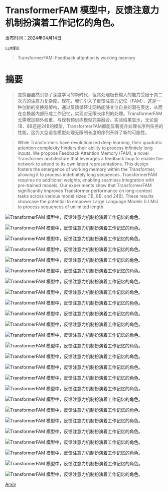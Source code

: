 # TransformerFAM 模型中，反馈注意力机制扮演着工作记忆的角色。

发布时间：2024年04月14日

`LLM理论`

> TransformerFAM: Feedback attention is working memory

# 摘要

> 变换器虽然引领了深度学习的新时代，但其处理极长输入的能力受限于其二次方的注意力复杂度。现在，我们引入了反馈注意力记忆（FAM），这是一种创新的变换器架构，通过反馈循环让网络能够关注自身的潜在表达，从而在变换器内部形成工作记忆，实现对无限长序列的处理。TransformerFAM无需增加额外权重，与现有预训练模型完美融合。实验结果显示，无论是1B、8B还是24B的模型，TransformerFAM都能显著提升处理长序列任务的性能，这为大型语言模型处理无限制长度的序列开辟了新的可能性。

> While Transformers have revolutionized deep learning, their quadratic attention complexity hinders their ability to process infinitely long inputs. We propose Feedback Attention Memory (FAM), a novel Transformer architecture that leverages a feedback loop to enable the network to attend to its own latent representations. This design fosters the emergence of working memory within the Transformer, allowing it to process indefinitely long sequences. TransformerFAM requires no additional weights, enabling seamless integration with pre-trained models. Our experiments show that TransformerFAM significantly improves Transformer performance on long-context tasks across various model sizes (1B, 8B, and 24B). These results showcase the potential to empower Large Language Models (LLMs) to process sequences of unlimited length.

![TransformerFAM 模型中，反馈注意力机制扮演着工作记忆的角色。](../../../paper_images/2404.09173/x1.png)

![TransformerFAM 模型中，反馈注意力机制扮演着工作记忆的角色。](../../../paper_images/2404.09173/x2.png)

![TransformerFAM 模型中，反馈注意力机制扮演着工作记忆的角色。](../../../paper_images/2404.09173/x3.png)

![TransformerFAM 模型中，反馈注意力机制扮演着工作记忆的角色。](../../../paper_images/2404.09173/x4.png)

![TransformerFAM 模型中，反馈注意力机制扮演着工作记忆的角色。](../../../paper_images/2404.09173/x5.png)

![TransformerFAM 模型中，反馈注意力机制扮演着工作记忆的角色。](../../../paper_images/2404.09173/x6.png)

![TransformerFAM 模型中，反馈注意力机制扮演着工作记忆的角色。](../../../paper_images/2404.09173/x7.png)

![TransformerFAM 模型中，反馈注意力机制扮演着工作记忆的角色。](../../../paper_images/2404.09173/x8.png)

![TransformerFAM 模型中，反馈注意力机制扮演着工作记忆的角色。](../../../paper_images/2404.09173/txl_ani.png)

![TransformerFAM 模型中，反馈注意力机制扮演着工作记忆的角色。](../../../paper_images/2404.09173/fam_ani1.png)

![TransformerFAM 模型中，反馈注意力机制扮演着工作记忆的角色。](../../../paper_images/2404.09173/fam_ani2.png)

![TransformerFAM 模型中，反馈注意力机制扮演着工作记忆的角色。](../../../paper_images/2404.09173/x9.png)

![TransformerFAM 模型中，反馈注意力机制扮演着工作记忆的角色。](../../../paper_images/2404.09173/x10.png)

![TransformerFAM 模型中，反馈注意力机制扮演着工作记忆的角色。](../../../paper_images/2404.09173/x11.png)

![TransformerFAM 模型中，反馈注意力机制扮演着工作记忆的角色。](../../../paper_images/2404.09173/x12.png)

![TransformerFAM 模型中，反馈注意力机制扮演着工作记忆的角色。](../../../paper_images/2404.09173/x13.png)

![TransformerFAM 模型中，反馈注意力机制扮演着工作记忆的角色。](../../../paper_images/2404.09173/am0.png)

![TransformerFAM 模型中，反馈注意力机制扮演着工作记忆的角色。](../../../paper_images/2404.09173/am1.png)

![TransformerFAM 模型中，反馈注意力机制扮演着工作记忆的角色。](../../../paper_images/2404.09173/am3.png)

![TransformerFAM 模型中，反馈注意力机制扮演着工作记忆的角色。](../../../paper_images/2404.09173/am4.png)

![TransformerFAM 模型中，反馈注意力机制扮演着工作记忆的角色。](../../../paper_images/2404.09173/am9.png)

![TransformerFAM 模型中，反馈注意力机制扮演着工作记忆的角色。](../../../paper_images/2404.09173/am10.png)

![TransformerFAM 模型中，反馈注意力机制扮演着工作记忆的角色。](../../../paper_images/2404.09173/am13.png)

![TransformerFAM 模型中，反馈注意力机制扮演着工作记忆的角色。](../../../paper_images/2404.09173/am16.png)

![TransformerFAM 模型中，反馈注意力机制扮演着工作记忆的角色。](../../../paper_images/2404.09173/am17.png)

[Arxiv](https://arxiv.org/abs/2404.09173)